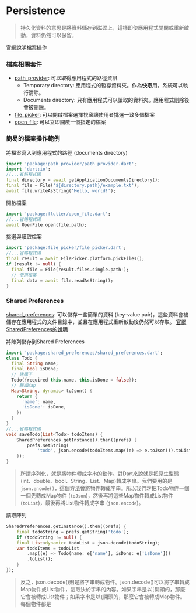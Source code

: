 # Persistence
> 持久化資料的意思是將資料儲存到磁碟上，這樣即使應用程式關閉或重新啟動，資料仍然可以保留。
 
[官網說明檔案操作](https://docs.flutter.dev/cookbook/persistence/reading-writing-files)
### 檔案相關套件
* [path_provider](https://pub.dev/packages/path_provider): 可以取得應用程式的路徑資訊
  * Temporary directory: 應用程式的暫存資料夾。作為**快取**用。系統可以執行清除。
  * Documents directory: 只有應用程式可以讀取的資料夾。應用程式刪除後會被刪除。
* [file_picker](https://pub.dev/packages/file_picker): 可以開啟檔案選擇視窗讓使用者挑選一致多個檔案
* [open_file](https://pub.dev/packages/open_file): 可以立即開啟一個指定的檔案


### 簡易的檔案操作範例
將檔案寫入到應用程式的路徑 (documents directory)
```dart
import 'package:path_provider/path_provider.dart';
import 'dart:io';
//...省略程式碼
final directory = await getApplicationDocumentsDirectory();
final file = File('${directory.path}/example.txt');
await file.writeAsString('Hello, world!');
```
開啟檔案
```dart
import 'package:flutter/open_file.dart';
//...省略程式碼
await OpenFile.open(file.path);
```
挑選與讀取檔案
```dart
import 'package:file_picker/file_picker.dart';
//...省略程式碼
final result = await FilePicker.platform.pickFiles();
if (result != null) {
  final file = File(result.files.single.path!);
  // 使用檔案
  final data = await file.readAsString();
}
```
### Shared Preferences
[shared_preferences](https://pub.dev/packages/shared_preferences): 可以儲存一些簡單的資料 (key-value pair)，這些資料會被儲存在應用程式的文件目錄中，並且在應用程式重新啟動後仍然可以存取。
[官網SharedPreferences的說明](https://docs.flutter.dev/cookbook/persistence/key-value)

將陣列儲存到Shared Preferences
```dart
import 'package:shared_preferences/shared_preferences.dart';
class Todo {
  final String name;
  final bool isDone;
  // 建構子
  Todo({required this.name, this.isDone = false});
  // 轉成Map
  Map<String, dynamic> toJson() {
    return {
      'name': name,
      'isDone': isDone,
    };
  }
}
//...省略程式碼
void saveTodo(List<Todo> todoItems) {
    SharedPreferences.getInstance().then((prefs) {
        prefs.setString(
            'todo', json.encode(todoItems.map((e) => e.toJson()).toList()));
    });
}
```
> 所謂序列化，就是將物件轉成字串的動作。對Dart來說就是把原生型態(int、double、bool、String、List、Map)轉成字串。我們要用的是`json.encode()`，這個方法會將物件轉成字串。所以我們才把Todo物件一個一個先轉成Map物件 (`toJson`)，然後再將這些Map物件轉成List物件 (`toList`)，最後再將List物件轉成字串 (`json.encode`)。

讀取陣列
```dart
SharedPreferences.getInstance().then((prefs) {
    final todoString = prefs.getString('todo');
    if (todoString != null) {
    final List<dynamic> todoList = json.decode(todoString);
    var todoItems = todoList
        .map((e) => Todo(name: e['name'], isDone: e['isDone']))
        .toList();
    }
});
```
> 反之，json.decode()則是將字串轉成物件。json.decode()可以將字串轉成Map物件或List物件，這取決於字串的內容。如果字串是以`[`開頭的，那麼它會被轉成List物件；如果字串是以`{`開頭的，那麼它會被轉成Map物件。每個物件都是